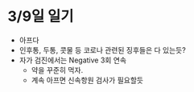 # 3/9일 일기
- 아프다
- 인후통, 두통, 콧물 등 코로나 관련된 징후들은 다 있는듯?
- 자가 검진에서는 Negative 3회 연속
  - 약을 꾸준히 먹자.
  - 계속 아프면 신속항원 검사가 필요할듯
